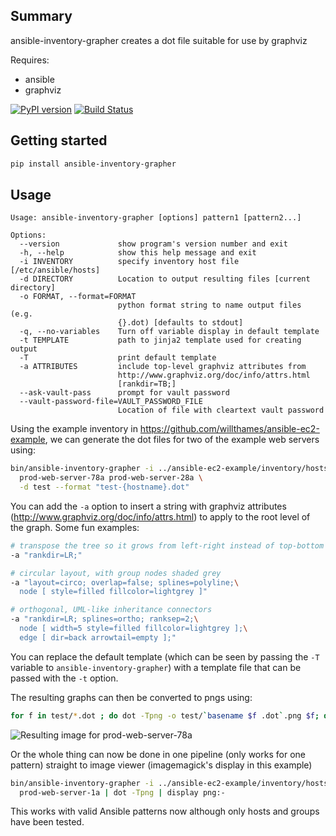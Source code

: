 ## Summary
ansible-inventory-grapher creates a dot file suitable for use by
graphviz

Requires:
* ansible
* graphviz

[![PyPI version](https://img.shields.io/pypi/v/ansible-inventory-grapher.svg)](https://pypi.python.org/pypi/ansible-inventory-grapher)
[![Build Status](https://travis-ci.org/willthames/ansible-inventory-grapher.svg?branch=master)](https://travis-ci.org/willthames/ansible-inventory-grapher)

## Getting started
```bash
pip install ansible-inventory-grapher
```

## Usage
```
Usage: ansible-inventory-grapher [options] pattern1 [pattern2...]

Options:
  --version             show program's version number and exit
  -h, --help            show this help message and exit
  -i INVENTORY          specify inventory host file [/etc/ansible/hosts]
  -d DIRECTORY          Location to output resulting files [current directory]
  -o FORMAT, --format=FORMAT
                        python format string to name output files (e.g.
                        {}.dot) [defaults to stdout]
  -q, --no-variables    Turn off variable display in default template
  -t TEMPLATE           path to jinja2 template used for creating output
  -T                    print default template
  -a ATTRIBUTES         include top-level graphviz attributes from
                        http://www.graphviz.org/doc/info/attrs.html
                        [rankdir=TB;]
  --ask-vault-pass      prompt for vault password
  --vault-password-file=VAULT_PASSWORD_FILE
                        Location of file with cleartext vault password
```

Using the example inventory in https://github.com/willthames/ansible-ec2-example,
we can generate the dot files for two of the example web servers using:
```bash
bin/ansible-inventory-grapher -i ../ansible-ec2-example/inventory/hosts \
  prod-web-server-78a prod-web-server-28a \
  -d test --format "test-{hostname}.dot"
```

You can add the `-a` option to insert a string with graphviz attributes (http://www.graphviz.org/doc/info/attrs.html) to apply to the root level of the graph.  Some fun examples:
```bash
# transpose the tree so it grows from left-right instead of top-bottom
-a "rankdir=LR;"

# circular layout, with group nodes shaded grey
-a "layout=circo; overlap=false; splines=polyline;\
  node [ style=filled fillcolor=lightgrey ]"

# orthogonal, UML-like inheritance connectors
-a "rankdir=LR; splines=ortho; ranksep=2;\
  node [ width=5 style=filled fillcolor=lightgrey ];\
  edge [ dir=back arrowtail=empty ];"
```

You can replace the default template (which can be seen by passing the `-T` variable to `ansible-inventory-grapher`) with a template file that can be
passed with the `-t` option.

The resulting graphs can then be converted to pngs using:
```bash
for f in test/*.dot ; do dot -Tpng -o test/`basename $f .dot`.png $f; done
```

![Resulting image for prod-web-server-78a](tests/prod-web-server-1a.png)

Or the whole thing can now be done in one pipeline (only works for one pattern) 
straight to image viewer (imagemagick's display in this example)
```bash
bin/ansible-inventory-grapher -i ../ansible-ec2-example/inventory/hosts \
  prod-web-server-1a | dot -Tpng | display png:-
```

This works with valid Ansible patterns now although only hosts and groups have been tested.
